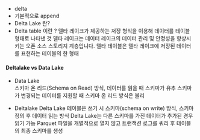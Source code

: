 + delta
+ 기본적으로 append 
+ Delta Lake 란?
+ Delta table 이란 ?
델타 레이크가 제공하는 저장 형식을 이용해 데이터를 테이블 형태로 나타낸 것
델타 레이크는 데이터 레이크의 데이터 관리 및 안정성을 향상시키는 오픈 소스 스토리지 계층입니다. 델타 테이블은 델타 레이크에 저장된 데이터를 표현하는 테이블의 한 형태



#### Deltalake vs Data Lake
+ Data Lake     
스키마 온 리드(Schema on Read) 방식, 데이터를 읽을 때 스키마가 유추
스키마가 변경되는 데이터를 지원할 때 스키마 온 리드 방식은 불리

+ Deltalake 
Delta Lake 테이블은 쓰기 시 스키마(schema on write) 방식, 스키마 정의 후 데이터 읽는 방식 
Delta Lake는 다른 스키마를 가진 데이터가 추가된 경우 읽기 가능
Parquet 파일을 개별적으로 열지 않고 트랜잭션 로그를 쿼리 후 테이블의 최종 스키마를 생성



